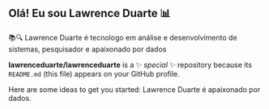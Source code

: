 ## Olá! Eu sou Lawrence Duarte 📊
📚🔍 Lawrence Duarte é tecnologo em análise e desenvolvimento de sistemas, pesquisador e apaixonado por dados

**lawrenceduarte/lawrenceduarte** is a ✨ _special_ ✨ repository because its `README.md` (this file) appears on your GitHub profile.

Here are some ideas to get you started:
Lawrence Duarte é apaixonado por dados. 


